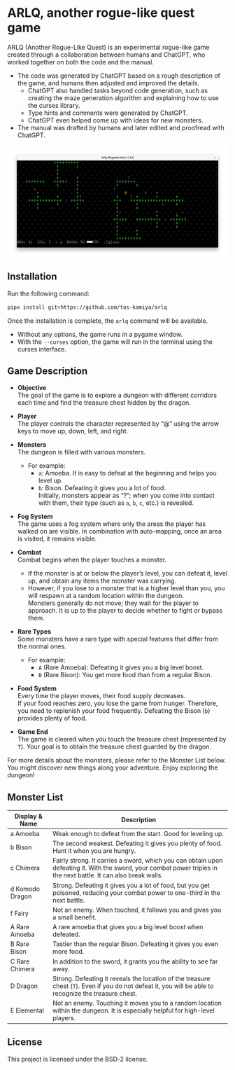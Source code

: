 # ARLQ, another rogue-like quest game

ARLQ (Another Rogue-Like Quest) is an experimental rogue-like game created through a collaboration between humans and ChatGPT, who worked together on both the code and the manual.

* The code was generated by ChatGPT based on a rough description of the game, and humans then adjusted and improved the details.
  * ChatGPT also handled tasks beyond code generation, such as creating the maze generation algorithm and explaining how to use the curses library.
  * Type hints and comments were generated by ChatGPT.
  * ChatGPT even helped come up with ideas for new monsters.
* The manual was drafted by humans and later edited and proofread with ChatGPT.

![](screenshot.png)

## Installation

Run the following command:

```bash
pipx install git+https://github.com/tos-kamiya/arlq
```

Once the installation is complete, the `arlq` command will be available.

- Without any options, the game runs in a pygame window.
- With the `--curses` option, the game will run in the terminal using the curses interface.

## Game Description

* **Objective**  
  The goal of the game is to explore a dungeon with different corridors each time and find the treasure chest hidden by the dragon.

* **Player**  
  The player controls the character represented by “@” using the arrow keys to move up, down, left, and right.

* **Monsters**  
  The dungeon is filled with various monsters.  
  - For example:  
    - `a`: Amoeba. It is easy to defeat at the beginning and helps you level up.  
    - `b`: Bison. Defeating it gives you a lot of food.  
  Initially, monsters appear as “?”; when you come into contact with them, their type (such as `a`, `b`, `c`, etc.) is revealed.

* **Fog System**  
  The game uses a fog system where only the areas the player has walked on are visible. In combination with auto-mapping, once an area is visited, it remains visible.

* **Combat**  
  Combat begins when the player touches a monster.  
  - If the monster is at or below the player’s level, you can defeat it, level up, and obtain any items the monster was carrying.  
  - However, if you lose to a monster that is a higher level than you, you will respawn at a random location within the dungeon.  
  Monsters generally do not move; they wait for the player to approach. It is up to the player to decide whether to fight or bypass them.

* **Rare Types**  
  Some monsters have a rare type with special features that differ from the normal ones.  
  - For example:  
    - `A` (Rare Amoeba): Defeating it gives you a big level boost.  
    - `B` (Rare Bison): You get more food than from a regular Bison.

* **Food System**  
  Every time the player moves, their food supply decreases.  
  If your food reaches zero, you lose the game from hunger. Therefore, you need to replenish your food frequently. Defeating the Bison (`b`) provides plenty of food.

* **Game End**  
  The game is cleared when you touch the treasure chest (represented by `T`). Your goal is to obtain the treasure chest guarded by the dragon.

For more details about the monsters, please refer to the Monster List below. You might discover new things along your adventure. Enjoy exploring the dungeon!

## Monster List

| Display & Name  | Description |
|-----------------|-------------|
| a Amoeba        | Weak enough to defeat from the start. Good for leveling up. |
| b Bison         | The second weakest. Defeating it gives you plenty of food. Hunt it when you are hungry. |
| c Chimera | Fairly strong. It carries a sword, which you can obtain upon defeating it. With the sword, your combat power triples in the next battle. It can also break walls. |
| d Komodo Dragon | Strong. Defeating it gives you a lot of food, but you get poisoned, reducing your combat power to one-third in the next battle. |
| f Fairy         | Not an enemy. When touched, it follows you and gives you a small benefit. |
| A Rare Amoeba   | A rare amoeba that gives you a big level boost when defeated. |
| B Rare Bison    | Tastier than the regular Bison. Defeating it gives you even more food. |
| C Rare Chimera  | In addition to the sword, it grants you the ability to see far away. |
| D Dragon        | Strong. Defeating it reveals the location of the treasure chest (`T`). Even if you do not defeat it, you will be able to recognize the treasure chest. |
| E Elemental     | Not an enemy. Touching it moves you to a random location within the dungeon. It is especially helpful for high-level players. |

## License

This project is licensed under the BSD-2 license.
